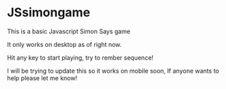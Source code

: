 # JSsimongame

This is a basic Javascript Simon Says game

It only works on desktop as of right now.

Hit any key to start playing, try to rember sequence!

I will be trying to update this so it works on mobile soon, If anyone wants to help please let me know!

